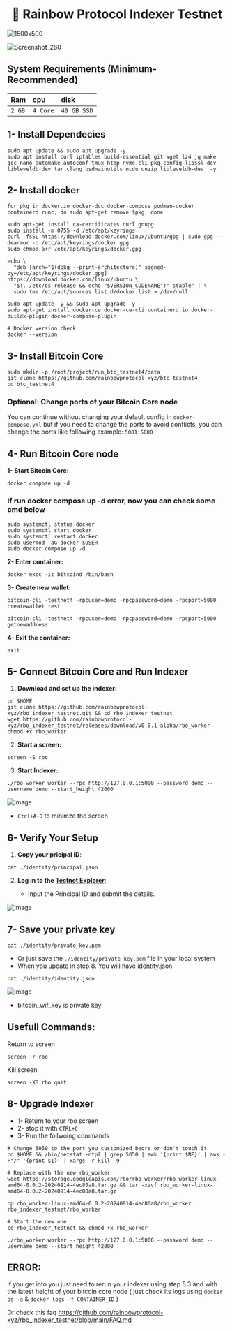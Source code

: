 <h1 align="center">🌈 Rainbow Protocol Indexer Testnet</h1>

![1500x500](https://github.com/user-attachments/assets/f90e5ca5-43bb-4864-b12d-893c31858928)


![Screenshot_260](https://github.com/user-attachments/assets/5c0b7d53-31c7-4823-ae5e-9b03405ce75a)


## System Requirements (Minimum-Recommended)
| Ram | cpu     | disk                      |
| :-------- | :------- | :-------------------------------- |
| `2 GB`      | `4 Core` | `40 GB SSD` |

## 1- Install Dependecies
```console
sudo apt update && sudo apt upgrade -y 
sudo apt install curl iptables build-essential git wget lz4 jq make gcc nano automake autoconf tmux htop nvme-cli pkg-config libssl-dev libleveldb-dev tar clang bsdmainutils ncdu unzip libleveldb-dev  -y
```

## 2- Install docker
```console
for pkg in docker.io docker-doc docker-compose podman-docker containerd runc; do sudo apt-get remove $pkg; done

sudo apt-get install ca-certificates curl gnupg
sudo install -m 0755 -d /etc/apt/keyrings
curl -fsSL https://download.docker.com/linux/ubuntu/gpg | sudo gpg --dearmor -o /etc/apt/keyrings/docker.gpg
sudo chmod a+r /etc/apt/keyrings/docker.gpg

echo \
  "deb [arch="$(dpkg --print-architecture)" signed-by=/etc/apt/keyrings/docker.gpg] https://download.docker.com/linux/ubuntu \
  "$(. /etc/os-release && echo "$VERSION_CODENAME")" stable" | \
  sudo tee /etc/apt/sources.list.d/docker.list > /dev/null

sudo apt update -y && sudo apt upgrade -y
sudo apt-get install docker-ce docker-ce-cli containerd.io docker-buildx-plugin docker-compose-plugin

# Docker version check
docker --version
```

## 3- Install Bitcoin Core
```console
sudo mkdir -p /root/project/run_btc_testnet4/data
git clone https://github.com/rainbowprotocol-xyz/btc_testnet4
cd btc_testnet4
```

### Optional: Change ports of your Bitcoin Core node
You can continue without changing your default config in `docker-compose.yml` but if you need to change the ports to avoid conflicts, you can change the ports like following example: `5001:5000`

## 4- Run Bitcoin Core node
**1- Start Bitcoin Core:**
```
docker compose up -d
```
### If run docker compose up -d error, now you can check some cmd below
```
sudo systemctl status docker
sudo systemctl start docker
sudo systemctl restart docker
sudo usermod -aG docker $USER
sudo docker compose up -d
```

**2- Enter container:**
```
docker exec -it bitcoind /bin/bash
```

**3- Create new wallet:**
```
bitcoin-cli -testnet4 -rpcuser=demo -rpcpassword=demo -rpcport=5000 createwallet test

bitcoin-cli -testnet4 -rpcuser=demo -rpcpassword=demo -rpcport=5000 getnewaddress
```

**4- Exit the container:**
```
exit
```

## 5- Connect Bitcoin Core and Run Indexer
1. **Download and set up the indexer:**
```console
cd $HOME
git clone https://github.com/rainbowprotocol-xyz/rbo_indexer_testnet.git && cd rbo_indexer_testnet
wget https://github.com/rainbowprotocol-xyz/rbo_indexer_testnet/releases/download/v0.0.1-alpha/rbo_worker
chmod +x rbo_worker
```

2. **Start a screen:**
```
screen -S rbo
```

3. **Start Indexer:**
```
./rbo_worker worker --rpc http://127.0.0.1:5000 --password demo --username demo --start_height 42000
```
![image](https://github.com/user-attachments/assets/83f5ba74-a90f-43ab-be07-41c0bb9288d3)

* `Ctrl+A+D` to minimze the screen

## 6- Verify Your Setup

1. **Copy your pricipal ID**:
```
cat ./identity/principal.json
```

2. **Log in to the [Testnet Explorer](https://testnet.rainbowprotocol.xyz/explorer)**:

   - Input the Principal ID and submit the details.

![image](https://github.com/user-attachments/assets/6594bbe4-9dcb-4019-b21d-578e0510267b)


## 7- Save your private key
```console
cat ./identity/private_key.pem
```
* Or just save the `./identity/private_key.pem` file in your local system
* When you update in step 8. You will have identity.json
```console
cat ./identity/identity.json
```
![image](https://github.com/user-attachments/assets/5a515d85-647d-4c6b-8e37-be8738687c03)

* bitcoin_wif_key is private key 

## Usefull Commands:
Return to screen
```
screen -r rbo
```

Kill screen
```
screen -XS rbo quit
```

## 8- Upgrade Indexer
* 1- Return to your rbo screen
* 2- stop  it with `CTRL+C`
* 3- Run the follwoing commands
```console
# Change 5050 to the port you customized beore or don't touch it
cd $HOME && /bin/netstat -ntpl | grep 5050 | awk '{print $NF}' | awk -F"/" '{print $1}' | xargs -r kill -9  

# Replace with the new rbo_worker
wget https://storage.googleapis.com/rbo/rbo_worker/rbo_worker-linux-amd64-0.0.2-20240914-4ec80a8.tar.gz && tar -xzvf rbo_worker-linux-amd64-0.0.2-20240914-4ec80a8.tar.gz

cp rbo_worker-linux-amd64-0.0.2-20240914-4ec80a8/rbo_worker rbo_indexer_testnet/rbo_worker

# Start the new one
cd rbo_indexer_testnet && chmod +x rbo_worker

./rbo_worker worker --rpc http://127.0.0.1:5000 --password demo --username demo --start_height 42000
```

## ERROR:
if you get into you just need to rerun your indexer using step 5.3 and with the latest height of your bitcoin core node ( just check its logs using `docker ps -a` & `docker logs -f CONTAINER_ID` )

Or check this faq
https://github.com/rainbowprotocol-xyz/rbo_indexer_testnet/blob/main/FAQ.md
